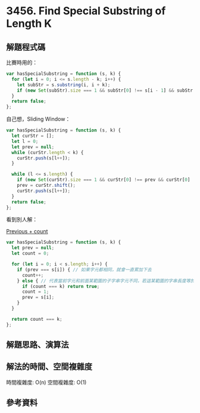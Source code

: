 # 3456. Find Special Substring of Length K

## 解題程式碼

比賽時用的：

```javascript
var hasSpecialSubstring = function (s, k) {
  for (let i = 0; i <= s.length - k; i++) {
    let subStr = s.substring(i, i + k);
    if (new Set(subStr).size === 1 && subStr[0] !== s[i - 1] && subStr[0] !== s[i + k]) return true;
  }
  return false;
};
```

自己想，Sliding Window：

```javascript
var hasSpecialSubstring = function (s, k) {
  let curStr = [];
  let l = 0;
  let prev = null;
  while (curStr.length < k) {
    curStr.push(s[l++]);
  }

  while (l <= s.length) {
    if (new Set(curStr).size === 1 && curStr[0] !== prev && curStr[0] !== s[l]) return true;
    prev = curStr.shift();
    curStr.push(s[l++]);
  }
  return false;
};
```

看到別人解：

[Previous + count](https://leetcode.com/problems/find-special-substring-of-length-k/solutions/6428160/previous-count/)

```javascript
var hasSpecialSubstring = function (s, k) {
  let prev = null;
  let count = 0;

  for (let i = 0; i < s.length; i++) {
    if (prev === s[i]) { // 如果字元都相同，就會一直累加下去
      count++;
    } else { // 代表當前字元和前面某範圍的子字串字元不同，若這某範圍的字串長度等於 k，就回傳 true
      if (count === k) return true;
      count = 1;
      prev = s[i];
    }
  }

  return count === k;
};
```

## 解題思路、演算法

## 解法的時間、空間複雜度

時間複雜度: O(n)
空間複雜度: O(1)

## 參考資料
